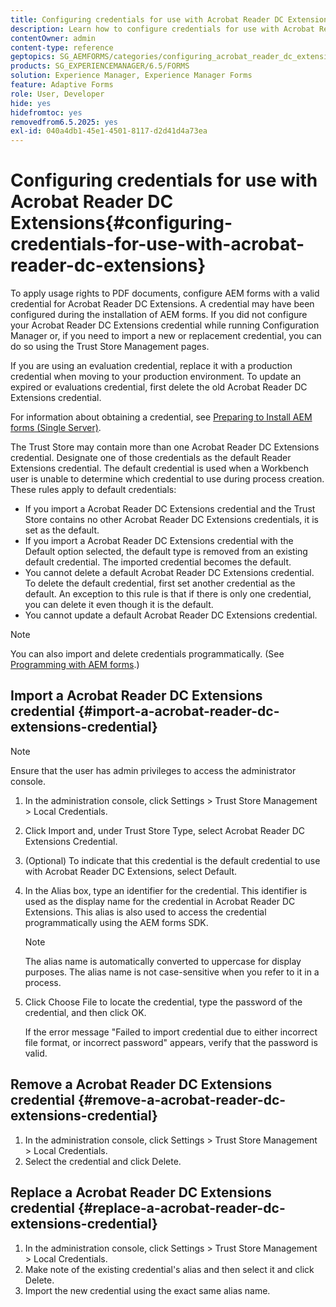 ```yaml
---
title: Configuring credentials for use with Acrobat Reader DC Extensions
description: Learn how to configure credentials for use with Acrobat Reader DC Extensions.
contentOwner: admin
content-type: reference
geptopics: SG_AEMFORMS/categories/configuring_acrobat_reader_dc_extensions
products: SG_EXPERIENCEMANAGER/6.5/FORMS
solution: Experience Manager, Experience Manager Forms
feature: Adaptive Forms
role: User, Developer
hide: yes
hidefromtoc: yes
removedfrom6.5.2025: yes
exl-id: 040a4db1-45e1-4501-8117-d2d41d4a73ea
---
```

# Configuring credentials for use with Acrobat Reader DC Extensions{#configuring-credentials-for-use-with-acrobat-reader-dc-extensions}

To apply usage rights to PDF documents, configure AEM forms with a valid credential for Acrobat Reader DC Extensions. A credential may have been configured during the installation of AEM forms. If you did not configure your Acrobat Reader DC Extensions credential while running Configuration Manager or, if you need to import a new or replacement credential, you can do so using the Trust Store Management pages.

If you are using an evaluation credential, replace it with a production credential when moving to your production environment. To update an expired or evaluations credential, first delete the old Acrobat Reader DC Extensions credential.

For information about obtaining a credential, see [Preparing to Install AEM forms (Single Server)](https://helpx.adobe.com/pdf/aem-forms/6-3/prepare-install-single-server.pdf).

The Trust Store may contain more than one Acrobat Reader DC Extensions credential. Designate one of those credentials as the default Reader Extensions credential. The default credential is used when a Workbench user is unable to determine which credential to use during process creation. These rules apply to default credentials:

* If you import a Acrobat Reader DC Extensions credential and the Trust Store contains no other Acrobat Reader DC Extensions credentials, it is set as the default.
* If you import a Acrobat Reader DC Extensions credential with the Default option selected, the default type is removed from an existing default credential. The imported credential becomes the default.
* You cannot delete a default Acrobat Reader DC Extensions credential. To delete the default credential, first set another credential as the default. An exception to this rule is that if there is only one credential, you can delete it even though it is the default.
* You cannot update a default Acrobat Reader DC Extensions credential.

>[!NOTE]
>
>You can also import and delete credentials programmatically. (See [Programming with AEM forms](https://experienceleague.adobe.com/docs/experience-manager-release-information/aem-release-updates/previous-updates/aem-previous-versions.html).)

## Import a Acrobat Reader DC Extensions credential {#import-a-acrobat-reader-dc-extensions-credential}

>[!NOTE]
> 
> Ensure that the user has admin privileges to access the administrator console.

1. In the administration console, click Settings &gt; Trust Store Management &gt; Local Credentials.
1. Click Import and, under Trust Store Type, select Acrobat Reader DC Extensions Credential.
1. (Optional) To indicate that this credential is the default credential to use with Acrobat Reader DC Extensions, select Default.
1. In the Alias box, type an identifier for the credential. This identifier is used as the display name for the credential in Acrobat Reader DC Extensions. This alias is also used to access the credential programmatically using the AEM forms SDK.

   >[!NOTE]
   >
   >The alias name is automatically converted to uppercase for display purposes. The alias name is not case-sensitive when you refer to it in a process.

1. Click Choose File to locate the credential, type the password of the credential, and then click OK.

   If the error message "Failed to import credential due to either incorrect file format, or incorrect password" appears, verify that the password is valid.

## Remove a Acrobat Reader DC Extensions credential {#remove-a-acrobat-reader-dc-extensions-credential}

1. In the administration console, click Settings &gt; Trust Store Management &gt; Local Credentials.
1. Select the credential and click Delete.

## Replace a Acrobat Reader DC Extensions credential {#replace-a-acrobat-reader-dc-extensions-credential}

1. In the administration console, click Settings &gt; Trust Store Management &gt; Local Credentials.
1. Make note of the existing credential's alias and then select it and click Delete.
1. Import the new credential using the exact same alias name.
